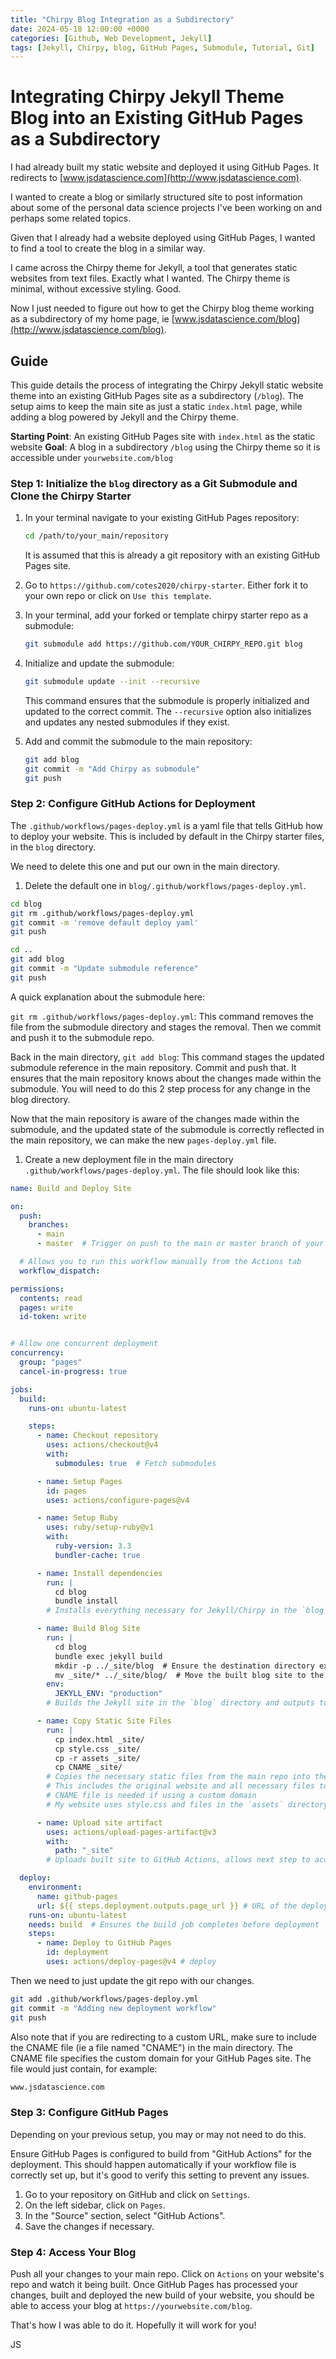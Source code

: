 ```yaml
---
title: "Chirpy Blog Integration as a Subdirectory"
date: 2024-05-18 12:00:00 +0000
categories: [Github, Web Development, Jekyll]
tags: [Jekyll, Chirpy, blog, GitHub Pages, Submodule, Tutorial, Git]
---
```


# Integrating Chirpy Jekyll Theme Blog into an Existing GitHub Pages as a Subdirectory

I had already built my static website and deployed it using GitHub Pages. It redirects to [www.jsdatascience.com](http://www.jsdatascience.com).

I wanted to create a blog or similarly structured site to post information about some of the personal data science projects I've been working on and perhaps some related topics. 

Given that I already had a website deployed using GitHub Pages, I wanted to find a tool to create the blog in a similar way. 

I came across the Chirpy theme for Jekyll, a tool that generates static websites from text files. Exactly what I wanted.
The Chirpy theme is minimal, without excessive styling. Good.

Now I just needed to figure out how to get the Chirpy blog theme working as a subdirectory of my home page, ie [www.jsdatascience.com/blog](http://www.jsdatascience.com/blog).


## Guide

This guide details the process of integrating the Chirpy Jekyll static website theme into an existing GitHub Pages site as a subdirectory (`/blog`). 
The setup aims to keep the main site as just a static `index.html` page, while adding a blog powered by Jekyll and the Chirpy theme.


**Starting Point**: An existing GitHub Pages site with `index.html` as the static website
**Goal**: A blog in a subdirectory `/blog` using the Chirpy theme so it is accessible under `yourwebsite.com/blog` 


### Step 1: Initialize the `blog` directory as a Git Submodule and Clone the Chirpy Starter

1. In your terminal navigate to your existing GitHub Pages repository:

    ```sh
    cd /path/to/your_main/repository
    ```
    It is assumed that this is already a git repository with an existing GitHub Pages site. 

2. Go to `https://github.com/cotes2020/chirpy-starter`. Either fork it to your own repo or click on `Use this template`.

3. In your terminal, add your forked or template chirpy starter repo as a submodule:

    ```sh
    git submodule add https://github.com/YOUR_CHIRPY_REPO.git blog
    ```

4. Initialize and update the submodule:

    ```sh
    git submodule update --init --recursive
    ```

    This command ensures that the submodule is properly initialized and updated to the correct commit. The `--recursive` option also initializes and updates any nested submodules if they exist.

5. Add and commit the submodule to the main repository:

    ```sh
    git add blog
    git commit -m "Add Chirpy as submodule"
    git push
    ```

### Step 2: Configure GitHub Actions for Deployment

The `.github/workflows/pages-deploy.yml` is a yaml file that tells GitHub how to deploy your website. This is included by default in the Chirpy starter files, in the `blog` directory. 

We need to delete this one and put our own in the main directory.

1. Delete the default one in `blog/.github/workflows/pages-deploy.yml`.
   
```sh
cd blog
git rm .github/workflows/pages-deploy.yml
git commit -m 'remove default deploy yaml'
git push

cd ..
git add blog
git commit -m "Update submodule reference"
git push

```

A quick explanation about the submodule here:

`git rm .github/workflows/pages-deploy.yml`: This command removes the file from the submodule directory and stages the removal. Then we commit and push it to the submodule repo.

Back in the main directory, `git add blog`: This command stages the updated submodule reference in the main repository. Commit and push that. It ensures that the main repository knows about the changes made within the submodule. You will need to do this 2 step process for any change in the blog directory.

Now that the main repository is aware of the changes made within the submodule, and the updated state of the submodule is correctly reflected in the main repository, we can make the new `pages-deploy.yml` file.


1. Create a new deployment file in the main directory `.github/workflows/pages-deploy.yml`. The file should look like this:

```yaml
name: Build and Deploy Site

on:
  push:
    branches:
      - main
      - master  # Trigger on push to the main or master branch of your repository. Change if your branch is not one of these

  # Allows you to run this workflow manually from the Actions tab
  workflow_dispatch:

permissions:
  contents: read
  pages: write
  id-token: write


# Allow one concurrent deployment
concurrency:
  group: "pages"
  cancel-in-progress: true

jobs:
  build:
    runs-on: ubuntu-latest

    steps:
      - name: Checkout repository
        uses: actions/checkout@v4
        with:
          submodules: true  # Fetch submodules

      - name: Setup Pages
        id: pages
        uses: actions/configure-pages@v4

      - name: Setup Ruby
        uses: ruby/setup-ruby@v1
        with:
          ruby-version: 3.3
          bundler-cache: true

      - name: Install dependencies
        run: |
          cd blog
          bundle install
        # Installs everything necessary for Jekyll/Chirpy in the `blog` directory

      - name: Build Blog Site
        run: |
          cd blog
          bundle exec jekyll build
          mkdir -p ../_site/blog  # Ensure the destination directory exists
          mv _site/* ../_site/blog/  # Move the built blog site to the main _site/blog directory
        env:
          JEKYLL_ENV: "production"
        # Builds the Jekyll site in the `blog` directory and outputs to ../_site/blog

      - name: Copy Static Site Files
        run: |
          cp index.html _site/
          cp style.css _site/
          cp -r assets _site/
          cp CNAME _site/
        # Copies the necessary static files from the main repo into the _site directory so they are included in deployment.
        # This includes the original website and all necessary files to render it
        # CNAME file is needed if using a custom domain
        # My website uses style.css and files in the `assets` directory. Change per your requirements

      - name: Upload site artifact
        uses: actions/upload-pages-artifact@v3
        with:
          path: "_site"
        # Uploads built site to GitHub Actions, allows next step to access and publish the files

  deploy:
    environment:
      name: github-pages
      url: ${{ steps.deployment.outputs.page_url }} # URL of the deployed site
    runs-on: ubuntu-latest
    needs: build  # Ensures the build job completes before deployment
    steps:
      - name: Deploy to GitHub Pages
        id: deployment
        uses: actions/deploy-pages@v4 # deploy

```

Then we need to just update the git repo with our changes.  
```sh
git add .github/workflows/pages-deploy.yml
git commit -m "Adding new deployment workflow"
git push
```

Also note that if you are redirecting to a custom URL, make sure to include the CNAME file (ie a file named "CNAME") in the main directory. The CNAME file specifies the custom domain for your GitHub Pages site. The file would just contain, for example:

```bash
www.jsdatascience.com
```

### Step 3: Configure GitHub Pages
Depending on your previous setup, you may or may not need to do this.

Ensure GitHub Pages is configured to build from "GitHub Actions" for the deployment. This should happen automatically if your workflow file is correctly set up, but it's good to verify this setting to prevent any issues.

1. Go to your repository on GitHub and click on `Settings`.
2. On the left sidebar, click on `Pages`.
3. In the "Source" section, select "GitHub Actions".
4. Save the changes if necessary.

### Step 4: Access Your Blog
Push all your changes to your main repo.
Click on `Actions` on your website's repo and watch it being built.
Once GitHub Pages has processed your changes, built and deployed the new build of your website, you should be able to access your blog at `https://yourwebsite.com/blog`.

That's how I was able to do it. Hopefully it will work for you!


JS